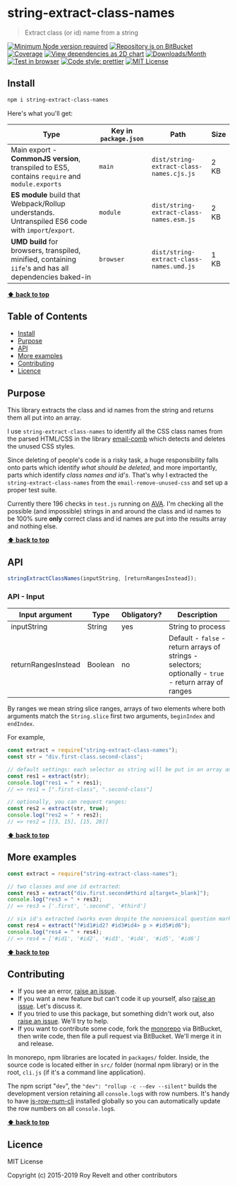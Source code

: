 # string-extract-class-names

> Extract class (or id) name from a string

[![Minimum Node version required][node-img]][node-url]
[![Repository is on BitBucket][bitbucket-img]][bitbucket-url]
[![Coverage][cov-img]][cov-url]
[![View dependencies as 2D chart][deps2d-img]][deps2d-url]
[![Downloads/Month][downloads-img]][downloads-url]
[![Test in browser][runkit-img]][runkit-url]
[![Code style: prettier][prettier-img]][prettier-url]
[![MIT License][license-img]][license-url]

## Install

```sh
npm i string-extract-class-names
```

Here's what you'll get:

| Type                                                                                                    | Key in `package.json` | Path                                     | Size |
| ------------------------------------------------------------------------------------------------------- | --------------------- | ---------------------------------------- | ---- |
| Main export - **CommonJS version**, transpiled to ES5, contains `require` and `module.exports`          | `main`                | `dist/string-extract-class-names.cjs.js` | 2 KB |
| **ES module** build that Webpack/Rollup understands. Untranspiled ES6 code with `import`/`export`.      | `module`              | `dist/string-extract-class-names.esm.js` | 2 KB |
| **UMD build** for browsers, transpiled, minified, containing `iife`'s and has all dependencies baked-in | `browser`             | `dist/string-extract-class-names.umd.js` | 1 KB |

**[⬆ back to top](#markdown-header-string-extract-class-names)**

## Table of Contents

- [Install](#markdown-header-install)
- [Purpose](#markdown-header-purpose)
- [API](#markdown-header-api)
- [More examples](#markdown-header-more-examples)
- [Contributing](#markdown-header-contributing)
- [Licence](#markdown-header-licence)

## Purpose

This library extracts the class and id names from the string and returns them all put into an array.

I use `string-extract-class-names` to identify all the CSS class names from the parsed HTML/CSS in the library [email-comb](https://bitbucket.org/codsen/codsen/src/master/packages/email-comb) which detects and deletes the unused CSS styles.

Since deleting of people's code is a risky task, a huge responsibility falls onto parts which identify _what should be deleted_, and more importantly, parts which identify _class names and id's_. That's why I extracted the `string-extract-class-names` from the `email-remove-unused-css` and set up a proper test suite.

Currently there 196 checks in `test.js` running on [AVA](https://github.com/avajs/ava). I'm checking all the possible (and impossible) strings in and around the class and id names to be 100% sure **only** correct class and id names are put into the results array and nothing else.

**[⬆ back to top](#markdown-header-string-extract-class-names)**

## API

```js
stringExtractClassNames(inputString, [returnRangesInstead]);
```

### API - Input

| Input argument      | Type    | Obligatory? | Description                                                                                            |
| ------------------- | ------- | ----------- | ------------------------------------------------------------------------------------------------------ |
| inputString         | String  | yes         | String to process                                                                                      |
| returnRangesInstead | Boolean | no          | Default - `false` - return arrays of strings - selectors; optionally - `true` - return array of ranges |

By ranges we mean string slice ranges, arrays of two elements where both arguments match the `String.slice` first two arguments, `beginIndex` and `endIndex`.

For example,

```js
const extract = require("string-extract-class-names");
const str = "div.first-class.second-class";

// default settings: each selector as string will be put in an array and returned:
const res1 = extract(str);
console.log("res1 = " + res1);
// => res1 = [".first-class", ".second-class"]

// optionally, you can request ranges:
const res2 = extract(str, true);
console.log("res2 = " + res2);
// => res2 = [[3, 15], [15, 28]]
```

**[⬆ back to top](#markdown-header-string-extract-class-names)**

## More examples

```js
const extract = require("string-extract-class-names");

// two classes and one id extracted:
const res3 = extract("div.first.second#third a[target=_blank]");
console.log("res3 = " + res3);
// => res3 = ['.first', '.second', '#third']

// six id's extracted (works even despite the nonsensical question mark characters):
const res4 = extract("?#id1#id2? #id3#id4> p > #id5#id6");
console.log("res4 = " + res4);
// => res4 = ['#id1', '#id2', '#id3', '#id4', '#id5', '#id6']
```

**[⬆ back to top](#markdown-header-string-extract-class-names)**

## Contributing

- If you see an error, [raise an issue](https://bitbucket.org/codsen/codsen/issues/new?title=string-extract-class-names%20package%20-%20put%20title%20here).
- If you want a new feature but can't code it up yourself, also [raise an issue](https://bitbucket.org/codsen/codsen/issues/new?title=string-extract-class-names%20package%20-%20put%20title%20here). Let's discuss it.
- If you tried to use this package, but something didn't work out, also [raise an issue](https://bitbucket.org/codsen/codsen/issues/new?title=string-extract-class-names%20package%20-%20put%20title%20here). We'll try to help.
- If you want to contribute some code, fork the [monorepo](https://bitbucket.org/codsen/codsen/src/) via BitBucket, then write code, then file a pull request via BitBucket. We'll merge it in and release.

In monorepo, npm libraries are located in `packages/` folder. Inside, the source code is located either in `src/` folder (normal npm library) or in the root, `cli.js` (if it's a command line application).

The npm script "`dev`", the `"dev": "rollup -c --dev --silent"` builds the development version retaining all `console.log`s with row numbers. It's handy to have [js-row-num-cli](https://www.npmjs.com/package/js-row-num-cli) installed globally so you can automatically update the row numbers on all `console.log`s.

**[⬆ back to top](#markdown-header-string-extract-class-names)**

## Licence

MIT License

Copyright (c) 2015-2019 Roy Revelt and other contributors

[node-img]: https://img.shields.io/node/v/string-extract-class-names.svg?style=flat-square&label=works%20on%20node
[node-url]: https://www.npmjs.com/package/string-extract-class-names
[bitbucket-img]: https://img.shields.io/badge/repo-on%20BitBucket-brightgreen.svg?style=flat-square
[bitbucket-url]: https://bitbucket.org/codsen/codsen/src/master/packages/string-extract-class-names
[cov-img]: https://img.shields.io/badge/coverage-100%-brightgreen.svg?style=flat-square
[cov-url]: https://bitbucket.org/codsen/codsen/src/master/packages/string-extract-class-names
[deps2d-img]: https://img.shields.io/badge/deps%20in%202D-see_here-08f0fd.svg?style=flat-square
[deps2d-url]: http://npm.anvaka.com/#/view/2d/string-extract-class-names
[downloads-img]: https://img.shields.io/npm/dm/string-extract-class-names.svg?style=flat-square
[downloads-url]: https://npmcharts.com/compare/string-extract-class-names
[runkit-img]: https://img.shields.io/badge/runkit-test_in_browser-a853ff.svg?style=flat-square
[runkit-url]: https://npm.runkit.com/string-extract-class-names
[prettier-img]: https://img.shields.io/badge/code_style-prettier-ff69b4.svg?style=flat-square
[prettier-url]: https://prettier.io
[license-img]: https://img.shields.io/badge/licence-MIT-51c838.svg?style=flat-square
[license-url]: https://bitbucket.org/codsen/codsen/src/master/LICENSE
